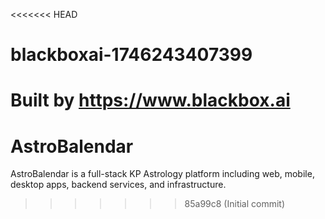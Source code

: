 <<<<<<< HEAD
# blackboxai-1746243407399
Built by https://www.blackbox.ai
=======
# AstroBalendar

AstroBalendar is a full-stack KP Astrology platform including web, mobile, desktop apps, backend services, and infrastructure.
>>>>>>> 85a99c8 (Initial commit)
